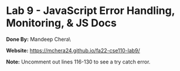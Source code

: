 # Lab 9 - JavaScript Error Handling, Monitoring, & JS Docs

**Done By:** Mandeep Chera\

**Website:** https://mchera24.github.io/fa22-cse110-lab9/

**Note:** Uncomment out lines 116-130 to see a try catch error.
